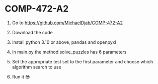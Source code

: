 # COMP-472-A2

1. Go to https://github.com/MichaelDjab/COMP-472-A2

2. Download the code

3. Install python 3.10 or above, pandas and openpyxl

4. in main.py the method solve_puzzles has 6 parameters

5. Set the appropriate test set to the first parameter and choose which algorithm search to use

6. Run it 😎
